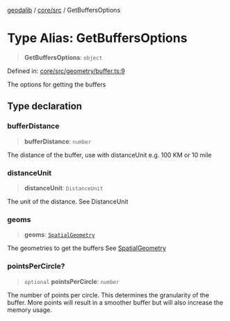 [geodalib](../../../modules.md) / [core/src](../index.md) / GetBuffersOptions

# Type Alias: GetBuffersOptions

> **GetBuffersOptions**: `object`

Defined in: [core/src/geometry/buffer.ts:9](https://github.com/GeoDaCenter/geoda-lib/blob/04471ecd75dbfe13a0a0fbff4b6e7d785ad0f8e7/js/packages/core/src/geometry/buffer.ts#L9)

The options for getting the buffers

## Type declaration

### bufferDistance

> **bufferDistance**: `number`

The distance of the buffer, use with distanceUnit e.g. 100 KM or 10 mile

### distanceUnit

> **distanceUnit**: `DistanceUnit`

The unit of the distance. See DistanceUnit

### geoms

> **geoms**: [`SpatialGeometry`](SpatialGeometry.md)

The geometries to get the buffers See [SpatialGeometry](SpatialGeometry.md)

### pointsPerCircle?

> `optional` **pointsPerCircle**: `number`

The number of points per circle. This determines the granularity of the buffer.
More points will result in a smoother buffer but will also increase the memory usage.
